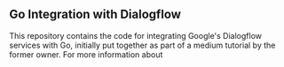 ## Go Integration with Dialogflow
This repository contains the code for integrating Google's Dialogflow services with Go, initially put together as part of a medium tutorial by the former owner. For more information about 